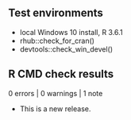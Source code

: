 ## Test environments
* local Windows 10 install, R 3.6.1
* rhub::check_for_cran()
* devtools::check_win_devel()

## R CMD check results

0 errors | 0 warnings | 1 note

* This is a new release.
